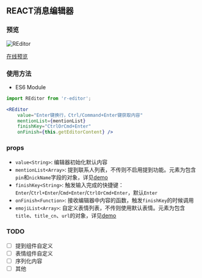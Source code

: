 ## REACT消息编辑器

### 预览

![REditor](http://seejs.me/r-editor/r-editor.gif)

[在线预览](http://seejs.me/r-editor/demo/index.html)

### 使用方法

* ES6 Module
```jsx
import REditor from 'r-editor';

<REditor 
    value="Enter键换行，Ctrl/Command+Enter键获取内容"
    mentionList={mentionList}
    finishKey="CtrlOrCmd+Enter"
    onFinish={this.getEditorContent} />
```

### props

* `value<String>`: 编辑器初始化默认内容
* `mentionList<Array>`: 提到联系人列表，不传则不启用提到功能。元素为包含`pin`和`nickName`字段的对象，详见[demo](http://seejs.me/r-editor/demo/index.html)
* `finishKey<String>`: 触发输入完成的快捷键：`Enter`/`Ctrl+Enter`/`Cmd+Enter`/`CtrlOrCmd+Enter`，默认`Enter`
* `onFinish<Function>`: 接收编辑器中内容的函数，触发`finishKey`的时候调用
* `emojiList<Array>`: 自定义表情列表，不传则使用默认表情。元素为包含`title`、`title_cn`、`url`的对象，详见[demo](http://seejs.me/r-editor/demo/index.html)

### TODO

- [ ] 提到组件自定义
- [ ] 表情组件自定义
- [ ] 序列化内容
- [ ] 其他

